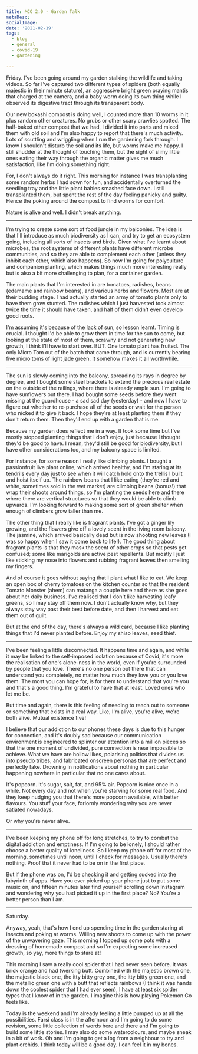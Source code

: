 ```yaml
---
title: MCO 2.0 - Garden Talk
metaDesc: 
socialImage:  
date: '2021-02-19'
tags:
  - blog
  - general
  - covid-19
  - gardening
  
--- 
```


Friday. I've been going around my garden stalking the wildlife and taking videos. So far I've captured two different types of spiders (both equally majestic in their minute stature), an aggressive bright green praying mantis that charged at the camera, and a baby worm doing its own thing while I observed its digestive tract through its transparent body. 

Our new bokashi compost is doing well, I counted more than 10 worms in it plus random other creatures. No grubs or other scary crawlies spotted. The half-baked other compost that we had, I divided it into parts and mixed them with old soil and I'm also happy to report that there's much activity. Lots of scuttling and wriggling when I run the gardening fork through. I know I shouldn't disturb the soil and its life, but worms make me happy. I still shudder at the thought of touching them, but the sight of slimy little ones eating their way through the organic matter gives me much satisfaction, like I'm doing something right. 

For, I don't always do it right. This morning for instance I was transplanting some random herbs I had sown for fun, and accidentally overturned the seedling tray and the little plant babies smashed face down. I still transplanted them, but spent the rest of the day feeling panicky and guilty. Hence the poking around the compost to find worms for comfort. 

Nature is alive and well. I didn't break anything. 

--- 

I'm trying to create some sort of food jungle in my balconies. The idea is that I'll introduce as much biodiversity as I can, and try to get an ecosystem going, including all sorts of insects and birds. Given what I've learnt about microbes, the root systems of different plants have different microbe communities, and so they are able to complement each other (unless they inhibit each other, which also happens). So now I'm going for polyculture and companion planting, which makes things much more interesting really but is also a bit more challenging to plan, for a container garden. 

The main plants that I'm interested in are tomatoes, radishes, beans (edamame and rainbow beans), and various herbs and flowers. Most are at their budding stage. I had actually started an army of tomato plants only to have them grow stunted. The radishes which I just harvested took almost twice the time it should have taken, and half of them didn't even develop good roots.  

I'm assuming it's because of the lack of sun, so lesson learnt. Timing is crucial. I thought I'd be able to grow them in time for the sun to come, but looking at the state of most of them, scrawny and not generating new growth, I think I'll have to start over. BUT. One tomato plant has fruited. The only Micro Tom out of the batch that came through, and is currently bearing five micro toms of light jade green. It somehow makes it all worthwhile. 

---

The sun is slowly coming into the balcony, spreading its rays in degree by degree, and I bought some steel brackets to extend the precious real estate on the outside of the railings, where there is already ample sun. I'm going to have sunflowers out there. I had bought some seeds before they went missing at the guardhouse - a sad sad day (yesterday) - and now I have to figure out whether to re-purchase all of the seeds or wait for the person who nicked it to give it back. I hope they're at least planting them if they don't return them. Then they'll end up with a garden that is me.   

Because my garden does reflect me in a way. It took some time but I've mostly stopped planting things that I don't enjoy, just because I thought they'd be good to have. I mean, they'd still be good for biodiversity, but I have other considerations too, and my balcony space is limited.  

For instance, for some reason I really like climbing plants. I bought a passionfruit live plant online, which arrived healthy, and I'm staring at its tendrils every day just to see when it will catch hold onto the trellis I built and hoist itself up. The rainbow beans that I like eating (they're red and white, sometimes sold in the wet market) are climbing beans (bonus!) that wrap their shoots around things, so I'm planting the seeds here and there where there are vertical structures so that they would be able to climb upwards. I'm looking forward to making some sort of green shelter when enough of climbers grow taller than me. 

The other thing that I really like is fragrant plants. I've got a ginger lily growing, and the flowers give off a lovely scent in the living room balcony. The jasmine, which arrived basically dead but is now shooting new leaves (I was so happy when I saw it come back to life!). The good thing about fragrant plants is that they mask the scent of other crops so that pests get confused; some like marigolds are active pest repellents. But mostly I just like sticking my nose into flowers and rubbing fragrant leaves then smelling my fingers.  

And of course it goes without saying that I plant what I like to eat. We keep an open box of cherry tomatoes on the kitchen counter so that the resident Tomato Monster (ahem) can matanga a couple here and there as she goes about her daily business. I've realised that I don't like harvesting leafy greens, so I may stay off them now. I don't actually know why, but they always stay way past their best before date, and then I harvest and eat them out of guilt. 

But at the end of the day, there's always a wild card, because I like planting things that I'd never planted before. Enjoy my shiso leaves, seed thief.

---

I've been feeling a little disconnected. It happens time and again, and while it may be linked to the self-imposed isolation because of Covid, it's more the realisation of one's alone-ness in the world, even if you're surrounded by people that you love. There's no one person out there that can understand you completely, no matter how much they love you or you love them. The most you can hope for, is for them to understand that you're you and that's a good thing. I'm grateful to have that at least. Loved ones who let me be. 

But time and again, there is this feeling of needing to reach out to someone or something that exists in a real way. Like, I'm alive, you're alive, we're both alive. Mutual existence five!  

I believe that our addiction to our phones these days is due to this hunger for connection, and it's doubly sad because our communication environment is engineered to splinter our attention into a million pieces so that the one moment of undivided, pure connection is near impossible to achieve. What we have are hollow likes, polarising politics that divides us into pseudo tribes, and fabricated onscreen personas that are perfect and perfectly fake. Drowning in notifications about nothing in particular happening nowhere in particular that no one cares about. 

It's popcorn. It's sugar, salt, fat, and 95% air. Popcorn is nice once in a while. Not every day and not when you're starving for some real food. And they keep nudging you that there's more popcorn available, with better flavours. You stuff your face, forlornly wondering why you are never satiated nowadays.

Or why you're never alive.  

---

I've been keeping my phone off for long stretches, to try to combat the digital addiction and emptiness. If I'm going to be lonely, I should rather choose a better quality of loneliness. So I keep my phone off for most of the morning, sometimes until noon, until I check for messages. Usually there's nothing. Proof that it never had to be on in the first place. 

But if the phone was on, I'd be checking it and getting sucked into the labyrinth of apps. Have you ever picked up your phone just to put some music on, and fifteen minutes later find yourself scrolling down Instagram and wondering why you had picked it up in the first place? No? You're a better person than I am.

---

Saturday. 

Anyway, yeah, that's how I end up spending time in the garden staring at insects and poking at worms. Willing new shoots to come up with the power of the unwavering gaze. This morning I topped up some pots with a dressing of homemade compost and so I'm expecting some increased growth, so yay, more things to stare at! 

This morning I saw a really cool spider that I had never seen before. It was brick orange and had twerking butt. Combined with the majestic brown one, the majestic black one, the itty bitty grey one, the itty bitty green one, and the metallic green one with a butt that reflects rainbows (I think it was hands down the coolest spider that I had ever seen), I have at least six spider types that I know of in the garden. I imagine this is how playing Pokemon Go feels like. 

Today is the weekend and I'm already feeling a little pumped up at all the possibilities. Farsi class is in the afternoon and I'm going to do some revision, some little collection of words here and there and I'm going to build some little stories. I may also do some watercolours, and maybe sneak in a bit of work. Oh and I'm going to get a log from a neighbour to try and plant orchids. I think today will be a good day. I can feel it in my bones.